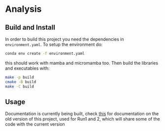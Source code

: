 # Analysis

## Build and Install

In order to build this project you need the dependencies in `environment.yaml`. To setup the environment do:

```bash
conda env create -f environment.yaml
```
this should work with mamba and micromamba too. Then build the libraries and executables with:

```bash
make -p build
cmake -B build
make -C build
```

## Usage

Documentation is currently being built, check 
[this](https://indico.cern.ch/event/758800/contributions/3153862/attachments/1721824/2780090/Slides_RXMeeting_25September.pdf)
for documentation on the old version of this project, used for Run1 and 2, which will share some of the code with the current version

